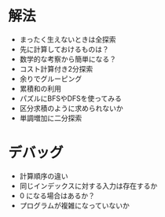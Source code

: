 # 解法
- まったく生えないときは全探索
- 先に計算しておけるものは？
- 数学的な考察から簡単になる？
- コスト計算付き2分探索
- 余りでグルーピング
- 累積和の利用
- パズルにBFSやDFSを使ってみる
- 区分求積のように求められないか
- 単調増加に二分探索

# デバッグ
- 計算順序の違い
- 同じインデックスに対する入力は存在するか
- 0 になる場合はあるか？
- プログラムが複雑になっていないか
